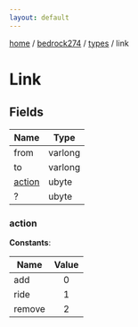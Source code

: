 ```yaml
---
layout: default
---
```


[home](/)  /  [bedrock274](/protocol/bedrock274)  /  [types](/protocol/bedrock274/types)  /  link

# Link

## Fields

Name | Type
---|---
from | varlong
to | varlong
[action](#action) | ubyte
? | ubyte

### action

**Constants**:

Name | Value
---|:---:
add | 0
ride | 1
remove | 2

